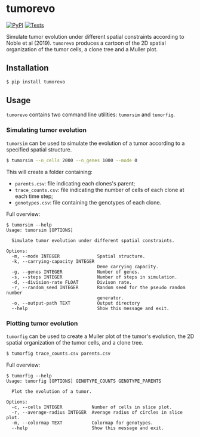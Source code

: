 # tumorevo

[![PyPI](https://img.shields.io/pypi/v/tumorevo.svg?style=flat)](https://pypi.python.org/pypi/tumorevo)
[![Tests](https://github.com/pedrofale/tumorevo/actions/workflows/main.yaml/badge.svg)](https://github.com/pedrofale/tumorevo/actions/workflows/main.yaml)

Simulate tumor evolution under different spatial constraints according to Noble et al (2019).
`tumorevo` produces a cartoon of the 2D spatial organization of the tumor cells, a clone tree and a Muller plot.

## Installation

```bash
$ pip install tumorevo
```

## Usage

`tumorevo` contains two command line utilities: `tumorsim` and `tumorfig`.

### Simulating tumor evolution
`tumorsim` can be used to simulate the evolution of a tumor according to a specified spatial structure.
```bash
$ tumorsim --n_cells 2000 --n_genes 1000 --mode 0
```

This will create a folder containing:
* `parents.csv`: file indicating each clones's parent;
* `trace_counts.csv`: file indicating the number of cells of each clone at each time step;
* `genotypes.csv`: file containing the genotypes of each clone.

Full overview:
```
$ tumorsim --help
Usage: tumorsim [OPTIONS]

  Simulate tumor evolution under different spatial constraints.

Options:
  -m, --mode INTEGER              Spatial structure.
  -k, --carrying-capacity INTEGER
                                  Deme carrying capacity.
  -g, --genes INTEGER             Number of genes.
  -s, --steps INTEGER             Number of steps in simulation.
  -d, --division-rate FLOAT       Divison rate.
  -r, --random_seed INTEGER       Random seed for the pseudo random number
                                  generator.
  -o, --output-path TEXT          Output directory
  --help                          Show this message and exit.
```

### Plotting tumor evolution
`tumorfig` can be used to create a Muller plot of the tumor's evolution, the 2D spatial organization of the tumor cells, and a clone tree.
```bash
$ tumorfig trace_counts.csv parents.csv
```

Full overview:
```
$ tumorfig --help
Usage: tumorfig [OPTIONS] GENOTYPE_COUNTS GENOTYPE_PARENTS

  Plot the evolution of a tumor.

Options:
  -c, --cells INTEGER           Number of cells in slice plot.
  -r, --average-radius INTEGER  Average radius of circles in slice plot.
  -m, --colormap TEXT           Colormap for genotypes.
  --help                        Show this message and exit.
```
